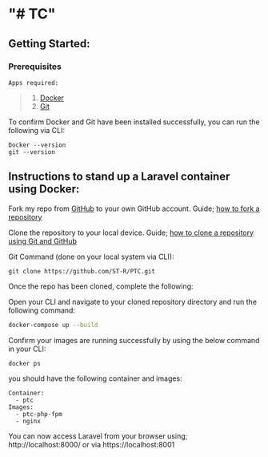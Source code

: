 # "# TC" 

## Getting Started:

### Prerequisites

    Apps required:
    

>  1. [Docker](https://www.docker.com/products/docker-desktop/)
>  2. [Git](https://git-scm.com/download/)

To confirm Docker and Git have been installed successfully, you can run the following via CLI:

```
Docker --version
git --version
```


## Instructions to stand up a Laravel container using Docker:

Fork my repo from [GitHub](https://github.com/ST-R/PTC) to your own GitHub account. Guide; [how to fork a repository](https://docs.github.com/en/pull-requests/collaborating-with-pull-requests/working-with-forks/fork-a-repo)

Clone the repository to your local device. Guide; [how to clone a repository using Git and GitHub](https://docs.github.com/en/repositories/creating-and-managing-repositories/cloning-a-repository)

Git Command (done on your local system via CLI):
```
git clone https://github.com/ST-R/PTC.git
```
Once the repo has been cloned, complete the following:

Open your CLI and navigate to your cloned repository directory and run the following command:

```bash
docker-compose up --build 
```

Confirm your images are running successfully by using the below command in your CLI:

```
docker ps
```

you should have the following container and images:

 ```
 Container: 
   - ptc
Images:
   - ptc-php-fpm
   - nginx
```
You can now access Laravel from your browser using; http://localhost:8000/ or via https://localhost:8001 